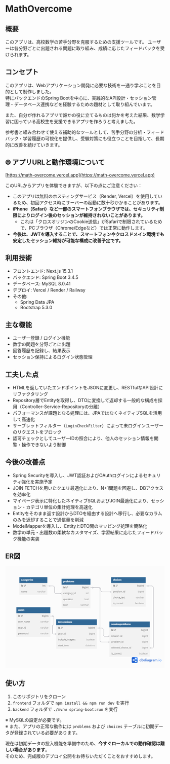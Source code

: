 # MathOvercome

## 概要
このアプリは、高校数学の苦手分野を克服するための支援ツールです。
ユーザーは各分野ごとに出題される問題に取り組み、成績に応じたフィードバックを受けられます。

## コンセプト

このアプリは、Webアプリケーション開発に必要な技術を一通り学ぶことを目的として制作しました。  
特にバックエンドのSpring Bootを中心に、実践的なAPI設計・セッション管理・データベース連携などを経験するための題材として取り組んでいます。

また、自分が作れるアプリで誰かの役に立てるものは何かを考えた結果、数学学習に困っている高校生を支援できるアプリを作ろうと考えました。

参考書と組み合わせて使える補助的なツールとして、苦手分野の分析・フィードバック・学習履歴の可視化を提供し、受験対策にも役立つことを目指して、長期的に改善を続けていきます。

## 🌐 アプリURLと動作環境について

[https://math-overcome.vercel.app](https://math-overcome.vercel.app)

このURLからアプリを体験できますが、以下の点にご注意ください：

- このアプリは無料のホスティングサービス（Render, Vercel）を使用しているため、初回アクセス時にサーバーの起動に数十秒かかることがあります。
- **iPhone（Safari）など一部のスマートフォンブラウザでは、セキュリティ制限によりログイン後のセッションが維持されないことがあります。**
  - これは「クロスオリジンのCookie送信」がSafariで制限されているためで、PCブラウザ（Chrome/Edgeなど）では正常に動作します。
- **今後は、JWTを導入することで、スマートフォンやクロスドメイン環境でも安定したセッション維持が可能な構成に改善予定です。**

## 利用技術
- フロントエンド: Next.js 15.3.1
- バックエンド: Spring Boot 3.4.5
- データベース: MySQL 8.0.41
- デプロイ: Vercel / Render / Railway
- その他: 
   - Spring Data JPA  
   - Bootstrap 5.3.0

## 主な機能
- ユーザー登録 / ログイン機能
- 数学の問題を分野ごとに出題
- 回答履歴を記録し、結果表示
- セッション保持によるログイン状態管理

## 工夫した点
- HTMLを返していたエンドポイントをJSONに変更し、RESTfulなAPI設計にリファクタリング
- Repository層でEntityを取得し、DTOに変換して返却する一般的な構成を採用（Controller-Service-Repositoryの分離）
- パフォーマンスが課題となる処理には、JPAではなくネイティブSQLを活用して高速化
- サーブレットフィルター（`LoginCheckFilter`）によって未ログインユーザーのリクエストをブロック
- 認可チェックとしてユーザーIDの照合により、他人のセッション情報を閲覧・操作できないよう制御

## 今後の改善点
- Spring Securityを導入し、JWT認証およびOAuthログインによるセキュリティ強化を実施予定
- JOIN FETCHを用いたクエリ最適化により、N+1問題を回避し、DBアクセスを効率化
- マイページ表示に特化したネイティブSQLおよびJOIN最適化により、セッション・カテゴリ単位の集計処理を高速化
- Entityをそのまま返す設計からDTOを経由する設計へ移行し、必要なカラムのみを返却することで通信量を削減
- ModelMapperを導入し、EntityとDTO間のマッピング処理を簡略化
- 数学の単元・出題数の柔軟なカスタマイズ、学習結果に応じたフィードバック機能の実装

## ER図

![ER図](./docs/er-diagram.png)

## 使い方

1. このリポジトリをクローン  
2. `frontend` フォルダで `npm install && npm run dev` を実行  
3. `backend` フォルダで `./mvnw spring-boot:run` を実行  

※ MySQLの設定が必要です。  
※ また、アプリの正常な動作には `problems` および `choices` テーブルに初期データが登録されている必要があります。  

現在は初期データの投入機能を準備中のため、**今すぐローカルでの動作確認は難しい場合があります**。  
そのため、完成版のデプロイ公開をお待ちいただくことをおすすめします。

